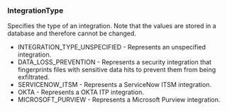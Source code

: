 ### IntegrationType
Specifies the type of an integration. Note that the values are stored in a
 database and therefore cannot be changed.

- INTEGRATION_TYPE_UNSPECIFIED - Represents an unspecified integration.
- DATA_LOSS_PREVENTION - Represents a security integration that fingerprints files with sensitive
 data hits to prevent them from being exfiltrated.
- SERVICENOW_ITSM - Represents a ServiceNow ITSM integration.
- OKTA - Represents a OKTA ITP integration.
- MICROSOFT_PURVIEW - Represents a Microsoft Purview integration.
